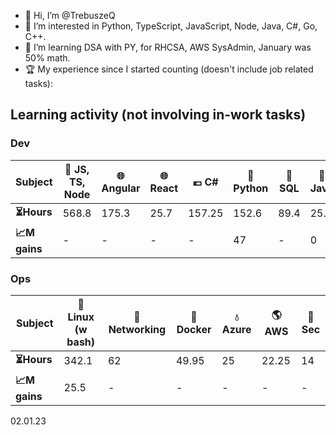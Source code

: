 - 👋 Hi, I’m @TrebuszeQ
- 👀 I’m interested in Python, TypeScript, JavaScript, Node, Java, C#, Go, C++.
- 🌱 I’m learning DSA with PY, for RHCSA, AWS SysAdmin, January was 50% math.
- 🏆 My experience since I started counting (doesn't include job related tasks):

<h2>Learning activity (not involving in-work tasks)</h2>
<h3>Dev</h3>
<table class="darkTable">
<thead>
  <tr>
    <th>Subject</th>
    <th>🌱 JS, TS, Node</th>
    <th>🌐 Angular</th>
    <th>🌐 React</th>
    <th>💶 C#</th>
    <th>🐍 Python</th>
    <th>📓 SQL</th>
    <th>🌋 Java</th>
    <th>:snowflake: C++</th>
    <th>🐹 Go</th>
  </tr>
</thead>
<tbody>
  <tr>
    <td><strong>⏳Hours</strong></td>
    <td>568.8</td> 
    <td>175.3</td>
    <td>25.7</td>
    <td>157.25</td>
    <td>152.6</td>
    <td>89.4</td>
    <td>25.3</td>
    <td>24.45</td>
    <td>15.9 </td>
  </tr>
  <tr>
    <td><strong>📈M gains</strong></td>
    <td>-</td>
    <td>-</td>
    <td>-</td>
    <td>-</td>
    <td>47</td>
    <td>-</td>
    <td>0</td>
    <td>0</td>
    <td>3.25</td>
  </tr>
</tbody>
</table>
<h3>Ops</h3>
<table class="darkTable">
<thead>
  <tr>
    <th>Subject</th>
    <th>🐧 Linux (w bash)</th>
    <th>🌉 Networking</th>
    <th>🐳 Docker</th>
    <th>💧 Azure</th>
    <th>🌎 AWS</th>
    <th>🚓 Sec</th>
</thead>
<tbody>
  <tr>
    <td><strong>⏳Hours </strong></td>
    <td>342.1</td>
    <td>62</td>
    <td>49.95</td>
    <td>25</td>
    <td>22.25</td>
    <td>14</td>
  </tr>
  <tr>
    <td><strong>📈M gains </strong></td>
    <td>25.5</td>
    <td>-</td>
    <td>-</td>
    <td>-</td>
    <td>-</td>
    <td>-</td>
  </tr>
</tbody>
</table>
02.01.23

<!---
TrebuszeQ/TrebuszeQ is a ✨ special ✨ repository because its `README.md` (this file) appears on your GitHub profile.
You can click the Preview link to take a look at your changes.
- 💞️ I’m looking to collaborate on ...
- 📫 How to reach me ...
--->

